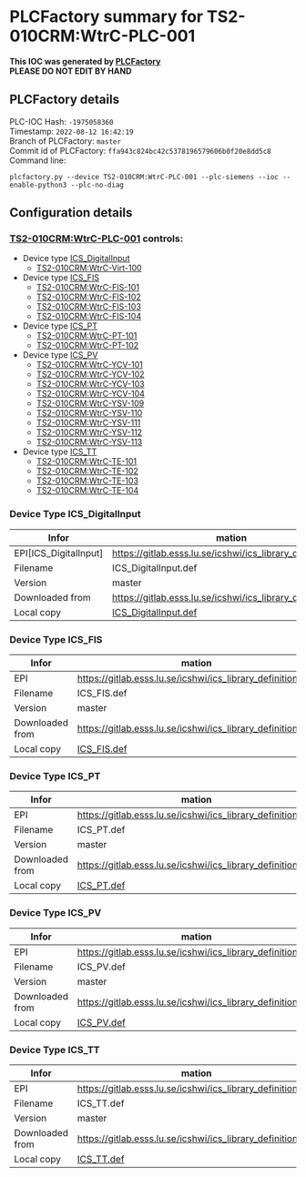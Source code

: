 # PLCFactory summary for TS2-010CRM:WtrC-PLC-001

**This IOC was generated by [PLCFactory](https://gitlab.esss.lu.se/icshwi/plcfactory.git)**\
**PLEASE DO NOT EDIT BY HAND**

## PLCFactory details

PLC-IOC Hash: `-1975058360`\
Timestamp: `2022-08-12 16:42:19`\
Branch of PLCFactory: `master`\
Commit id of PLCFactory: ```ffa943c824bc42c5378196579606b0f20e8dd5c8```\
Command line:
```
plcfactory.py --device TS2-010CRM:WtrC-PLC-001 --plc-siemens --ioc --enable-python3 --plc-no-diag
```

## Configuration details
### [TS2-010CRM:WtrC-PLC-001](https://ccdb.esss.lu.se/?name=TS2-010CRM%3AWtrC-PLC-001) controls:
- Device type [ICS_DigitalInput](https://ccdb.esss.lu.se/device-types.xhtml?name=ICS_DigitalInput)
  - [TS2-010CRM:WtrC-Virt-100](https://ccdb.esss.lu.se/?name=TS2-010CRM%3AWtrC-Virt-100)
- Device type [ICS_FIS](https://ccdb.esss.lu.se/device-types.xhtml?name=ICS_FIS)
  - [TS2-010CRM:WtrC-FIS-101](https://ccdb.esss.lu.se/?name=TS2-010CRM%3AWtrC-FIS-101)
  - [TS2-010CRM:WtrC-FIS-102](https://ccdb.esss.lu.se/?name=TS2-010CRM%3AWtrC-FIS-102)
  - [TS2-010CRM:WtrC-FIS-103](https://ccdb.esss.lu.se/?name=TS2-010CRM%3AWtrC-FIS-103)
  - [TS2-010CRM:WtrC-FIS-104](https://ccdb.esss.lu.se/?name=TS2-010CRM%3AWtrC-FIS-104)
- Device type [ICS_PT](https://ccdb.esss.lu.se/device-types.xhtml?name=ICS_PT)
  - [TS2-010CRM:WtrC-PT-101](https://ccdb.esss.lu.se/?name=TS2-010CRM%3AWtrC-PT-101)
  - [TS2-010CRM:WtrC-PT-102](https://ccdb.esss.lu.se/?name=TS2-010CRM%3AWtrC-PT-102)
- Device type [ICS_PV](https://ccdb.esss.lu.se/device-types.xhtml?name=ICS_PV)
  - [TS2-010CRM:WtrC-YCV-101](https://ccdb.esss.lu.se/?name=TS2-010CRM%3AWtrC-YCV-101)
  - [TS2-010CRM:WtrC-YCV-102](https://ccdb.esss.lu.se/?name=TS2-010CRM%3AWtrC-YCV-102)
  - [TS2-010CRM:WtrC-YCV-103](https://ccdb.esss.lu.se/?name=TS2-010CRM%3AWtrC-YCV-103)
  - [TS2-010CRM:WtrC-YCV-104](https://ccdb.esss.lu.se/?name=TS2-010CRM%3AWtrC-YCV-104)
  - [TS2-010CRM:WtrC-YSV-109](https://ccdb.esss.lu.se/?name=TS2-010CRM%3AWtrC-YSV-109)
  - [TS2-010CRM:WtrC-YSV-110](https://ccdb.esss.lu.se/?name=TS2-010CRM%3AWtrC-YSV-110)
  - [TS2-010CRM:WtrC-YSV-111](https://ccdb.esss.lu.se/?name=TS2-010CRM%3AWtrC-YSV-111)
  - [TS2-010CRM:WtrC-YSV-112](https://ccdb.esss.lu.se/?name=TS2-010CRM%3AWtrC-YSV-112)
  - [TS2-010CRM:WtrC-YSV-113](https://ccdb.esss.lu.se/?name=TS2-010CRM%3AWtrC-YSV-113)
- Device type [ICS_TT](https://ccdb.esss.lu.se/device-types.xhtml?name=ICS_TT)
  - [TS2-010CRM:WtrC-TE-101](https://ccdb.esss.lu.se/?name=TS2-010CRM%3AWtrC-TE-101)
  - [TS2-010CRM:WtrC-TE-102](https://ccdb.esss.lu.se/?name=TS2-010CRM%3AWtrC-TE-102)
  - [TS2-010CRM:WtrC-TE-103](https://ccdb.esss.lu.se/?name=TS2-010CRM%3AWtrC-TE-103)
  - [TS2-010CRM:WtrC-TE-104](https://ccdb.esss.lu.se/?name=TS2-010CRM%3AWtrC-TE-104)

### Device Type ICS_DigitalInput

| Infor           | mation |
| ---             | --- |
| EPI[ICS_DigitalInput]           | https://gitlab.esss.lu.se/icshwi/ics_library_definitions |
| Filename        | ICS_DigitalInput.def |
| Version         | master |
| Downloaded from | https://gitlab.esss.lu.se/icshwi/ics_library_definitions.git |
| Local copy      | [ICS_DigitalInput.def](misc/ccdb/templates/gitlab.esss.lu.se/icshwi/ics_library_definitions.git/master/ICS_DigitalInput.def) |


### Device Type ICS_FIS

| Infor           | mation |
| ---             | --- |
| EPI           | https://gitlab.esss.lu.se/icshwi/ics_library_definitions |
| Filename        | ICS_FIS.def |
| Version         | master |
| Downloaded from | https://gitlab.esss.lu.se/icshwi/ics_library_definitions.git |
| Local copy      | [ICS_FIS.def](misc/ccdb/templates/gitlab.esss.lu.se/icshwi/ics_library_definitions.git/master/ICS_FIS.def) |


### Device Type ICS_PT

| Infor           | mation |
| ---             | --- |
| EPI           | https://gitlab.esss.lu.se/icshwi/ics_library_definitions |
| Filename        | ICS_PT.def |
| Version         | master |
| Downloaded from | https://gitlab.esss.lu.se/icshwi/ics_library_definitions.git |
| Local copy      | [ICS_PT.def](misc/ccdb/templates/gitlab.esss.lu.se/icshwi/ics_library_definitions.git/master/ICS_PT.def) |


### Device Type ICS_PV

| Infor           | mation |
| ---             | --- |
| EPI           | https://gitlab.esss.lu.se/icshwi/ics_library_definitions |
| Filename        | ICS_PV.def |
| Version         | master |
| Downloaded from | https://gitlab.esss.lu.se/icshwi/ics_library_definitions.git |
| Local copy      | [ICS_PV.def](misc/ccdb/templates/gitlab.esss.lu.se/icshwi/ics_library_definitions.git/master/ICS_PV.def) |


### Device Type ICS_TT

| Infor           | mation |
| ---             | --- |
| EPI           | https://gitlab.esss.lu.se/icshwi/ics_library_definitions |
| Filename        | ICS_TT.def |
| Version         | master |
| Downloaded from | https://gitlab.esss.lu.se/icshwi/ics_library_definitions.git |
| Local copy      | [ICS_TT.def](misc/ccdb/templates/gitlab.esss.lu.se/icshwi/ics_library_definitions.git/master/ICS_TT.def) |


